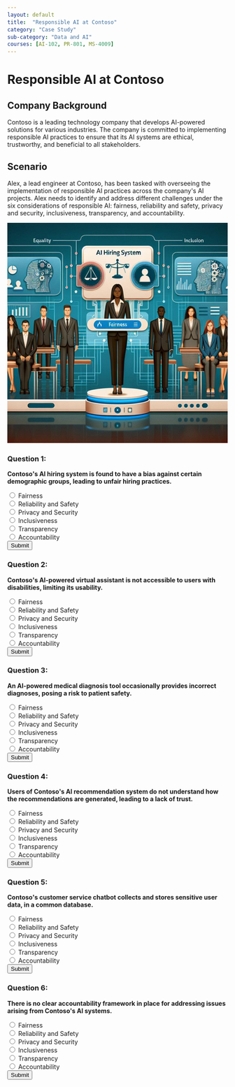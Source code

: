 ```yaml
---
layout: default
title:  "Responsible AI at Contoso"
category: "Case Study"
sub-category: "Data and AI"
courses: [AI-102, PR-801, MS-4009]
---
```


# Responsible AI at Contoso 

## Company Background

Contoso is a leading technology company that develops AI-powered solutions for various industries. The company is committed to implementing responsible AI practices to ensure that its AI systems are ethical, trustworthy, and beneficial to all stakeholders.

## Scenario

Alex, a lead engineer at Contoso, has been tasked with overseeing the implementation of responsible AI practices across the company's AI projects. Alex needs to identify and address different challenges under the six considerations of responsible AI: fairness, reliability and safety, privacy and security, inclusiveness, transparency, and accountability.

<a href="./images/crai1.png">
  <img src="./images/rai1.png" alt="a picture of a woman with responsible ai banner" class="img-fluid">
</a>

### Question 1:
**Contoso's AI hiring system is found to have a bias against certain demographic groups, leading to unfair hiring practices.**

<form id="quizForm1">
  <input type="radio" id="q1a" name="q1" value="A">
  <label for="q1a">Fairness </label><br>
  <input type="radio" id="q1b" name="q1" value="B">
  <label for="q1b">Reliability and Safety</label><br>
  <input type="radio" id="q1c" name="q1" value="C">
  <label for="q1c">Privacy and Security </label><br>
  <input type="radio" id="q1d" name="q1" value="D">
  <label for="q1d">Inclusiveness </label><br>
  <input type="radio" id="q1d" name="q1" value="E">
  <label for="q1d">Transparency</label><br>
  <input type="radio" id="q1d" name="q1" value="F">
  <label for="q1d">Accountability </label><br>
  <button type="button" onclick="checkAnswer('q1', 'A', 'result1')" class="styled-button">Submit</button>
</form>

<p id="result1"></p>

### Question 2:
**Contoso's AI-powered virtual assistant is not accessible to users with disabilities, limiting its usability.**

<form id="quizForm2">
  <input type="radio" id="q2a" name="q2" value="A">
  <label for="q2a">Fairness </label><br>
  <input type="radio" id="q2b" name="q2" value="B">
  <label for="q2b">Reliability and Safety</label><br>
  <input type="radio" id="q2c" name="q2" value="C">
  <label for="q2c">Privacy and Security </label><br>
  <input type="radio" id="q2d" name="q2" value="D">
  <label for="q2d">Inclusiveness </label><br>
  <input type="radio" id="q2d" name="q2" value="E">
  <label for="q2d">Transparency</label><br>
  <input type="radio" id="q2d" name="q2" value="F">
  <label for="q2d">Accountability </label><br>
  <button type="button" onclick="checkAnswer('q2', 'D', 'result2')" class="styled-button">Submit</button>
</form>

<p id="result2"></p>

### Question 3:
**An AI-powered medical diagnosis tool occasionally provides incorrect diagnoses, posing a risk to patient safety.**

<form id="quizForm3">
  <input type="radio" id="q3a" name="q3" value="A">
  <label for="q3a">Fairness </label><br>
  <input type="radio" id="q3b" name="q3" value="B">
  <label for="q3b">Reliability and Safety</label><br>
  <input type="radio" id="q3c" name="q3" value="C">
  <label for="q3c">Privacy and Security </label><br>
  <input type="radio" id="q3d" name="q3" value="D">
  <label for="q3d">Inclusiveness </label><br>
  <input type="radio" id="q3d" name="q3" value="E">
  <label for="q3d">Transparency</label><br>
  <input type="radio" id="q3d" name="q3" value="F">
  <label for="q3d">Accountability </label><br>
  <button type="button" onclick="checkAnswer('q3', 'B', 'result3')" class="styled-button">Submit</button>
</form>

<p id="result3"></p>

### Question 4:
**Users of Contoso's AI recommendation system do not understand how the recommendations are generated, leading to a lack of trust.**

<form id="quizForm4">
  <input type="radio" id="q4a" name="q4" value="A">
  <label for="q4a">Fairness </label><br>
  <input type="radio" id="q4b" name="q4" value="B">
  <label for="q4b">Reliability and Safety</label><br>
  <input type="radio" id="q4c" name="q4" value="C">
  <label for="q4c">Privacy and Security </label><br>
  <input type="radio" id="q4d" name="q4" value="D">
  <label for="q4d">Inclusiveness </label><br>
  <input type="radio" id="q4d" name="q4" value="E">
  <label for="q4d">Transparency</label><br>
  <input type="radio" id="q4d" name="q4" value="F">
  <label for="q4d">Accountability </label><br>
  <button type="button" onclick="checkAnswer('q4', 'E', 'result4')" class="styled-button">Submit</button>
</form>

<p id="result4"></p>

### Question 5:
**Contoso's customer service chatbot collects and stores sensitive user data, in a common database.**

<form id="quizForm5">
  <input type="radio" id="q5a" name="q5" value="A">
  <label for="q5a">Fairness </label><br>
  <input type="radio" id="q5b" name="q5" value="B">
  <label for="q5b">Reliability and Safety</label><br>
  <input type="radio" id="q5c" name="q5" value="C">
  <label for="q5c">Privacy and Security </label><br>
  <input type="radio" id="q5d" name="q5" value="D">
  <label for="q5d">Inclusiveness </label><br>
  <input type="radio" id="q5d" name="q5" value="E">
  <label for="q5d">Transparency</label><br>
  <input type="radio" id="q5d" name="q5" value="F">
  <label for="q5d">Accountability </label><br>
  <button type="button" onclick="checkAnswer('q5', 'C', 'result5')" class="styled-button">Submit</button>
</form>

<p id="result5"></p>

### Question 6:
**There is no clear accountability framework in place for addressing issues arising from Contoso's AI systems.**

<form id="quizForm6">
  <input type="radio" id="q6a" name="q6" value="A">
  <label for="q6a">Fairness </label><br>
  <input type="radio" id="q6b" name="q6" value="B">
  <label for="q6b">Reliability and Safety</label><br>
  <input type="radio" id="q6c" name="q6" value="C">
  <label for="q6c">Privacy and Security </label><br>
  <input type="radio" id="q6d" name="q6" value="D">
  <label for="q6d">Inclusiveness </label><br>
  <input type="radio" id="q6d" name="q6" value="E">
  <label for="q6d">Transparency</label><br>
  <input type="radio" id="q6d" name="q6" value="F">
  <label for="q6d">Accountability </label><br>
  <button type="button" onclick="checkAnswer('q6', 'F', 'result6')" class="styled-button">Submit</button>
</form>

<p id="result6"></p>

<script>
  function checkAnswer(question, correctAnswer, resultId) {
    var radios = document.getElementsByName(question);
    var result = document.getElementById(resultId);
    var selected = false;

    for (var i = 0; i < radios.length; i++) {
      if (radios[i].checked) {
        selected = true;
        if (radios[i].value === correctAnswer) {
          result.textContent = 'Correct!';
          result.style.color = 'green';
        } else {
          result.textContent = 'Incorrect. Try again!';
          result.style.color = 'red';
        }
        break;
      }
    }

    if (!selected) {
      result.textContent = 'Please select an answer.';
      result.style.color = 'orange';
    }
  }
</script>
